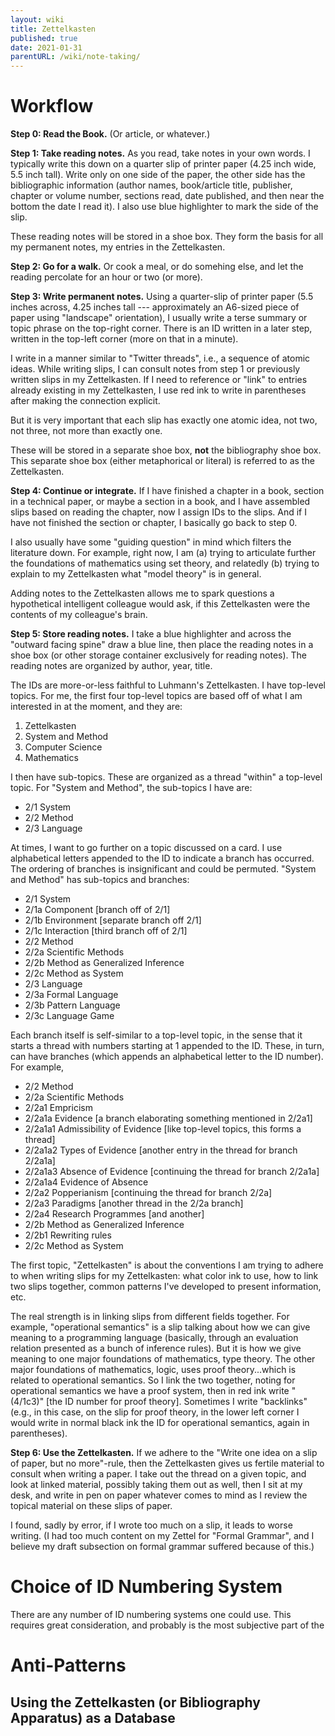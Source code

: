 ```yaml
---
layout: wiki
title: Zettelkasten
published: true
date: 2021-01-31
parentURL: /wiki/note-taking/
---
```


# Workflow

**Step 0: Read the Book.** (Or article, or whatever.)

**Step 1: Take reading notes.** As you read, take notes in your own words.
I typically write this down on a quarter slip of printer paper (4.25
inch wide, 5.5 inch tall). Write only on one side of the paper, the
other side has the bibliographic information (author names, book/article
title, publisher, chapter or volume number, sections read, date
published, and then near the bottom the date I read it). I also use blue
highlighter to mark the side of the slip.

These reading notes will be stored in a shoe box. They form the basis
for all my permanent notes, my entries in the Zettelkasten.

**Step 2: Go for a walk.** Or cook a meal, or do somehing else, and let
the reading percolate for an hour or two (or more).

**Step 3: Write permanent notes.**
Using a quarter-slip of printer paper (5.5 inches across, 4.25 inches
tall --- approximately an A6-sized piece of paper using "landscape"
orientation), I usually write a terse summary or topic phrase on the
top-right corner. There is an ID written in a later step, written in the
top-left corner (more on that in a minute).

I write in a manner similar to "Twitter threads", i.e., a sequence of
atomic ideas. While writing slips, I can consult notes from step 1 or
previously written slips in my Zettelkasten. If I need to reference or
"link" to entries already existing in my Zettelkasten, I use red ink to
write in parentheses after making the connection explicit.

But it is very important that each slip has exactly one atomic idea, not
two, not three, not more than exactly one.

These will be stored in a separate shoe box, **not** the bibliography
shoe box. This separate shoe box (either metaphorical or literal) is
referred to as the Zettelkasten.

**Step 4: Continue or integrate.**
If I have finished a chapter in a book, section in a technical paper, or
maybe a section in a book, and I have assembled slips based on reading
the chapter, now I assign IDs to the slips. And if I have not finished
the section or chapter, I basically go back to step 0.

I also usually have some "guiding question" in mind which filters the
literature down. For example, right now, I am (a) trying to articulate
further the foundations of mathematics using set theory, and relatedly
(b) trying to explain to my Zettelkasten what "model theory" is in
general.

Adding notes to the Zettelkasten allows me to spark questions a
hypothetical intelligent colleague would ask, if this Zettelkasten were
the contents of my colleague's brain.

**Step 5: Store reading notes.**
I take a blue highlighter and across the "outward facing spine" draw a
blue line, then place the reading notes in a shoe box (or other storage
container exclusively for reading notes). The reading notes are
organized by author, year, title.

The IDs are more-or-less faithful to Luhmann's Zettelkasten. I have
top-level topics. For me, the first four top-level topics are based off
of what I am interested in at the moment, and they are:

1. Zettelkasten
2. System and Method
3. Computer Science
4. Mathematics

I then have sub-topics. These are organized as a thread "within" a
top-level topic. For "System and Method", the sub-topics I have are:

- 2/1 System
- 2/2 Method
- 2/3 Language

At times, I want to go further on a topic discussed on a card. I use
alphabetical letters appended to the ID to indicate a branch has
occurred. The ordering of branches is insignificant and could be
permuted. "System and Method" has sub-topics and branches:

- 2/1 System
- 2/1a Component [branch off of 2/1]
- 2/1b Environment [separate branch off 2/1]
- 2/1c Interaction [third branch off of 2/1]
- 2/2 Method
- 2/2a Scientific Methods
- 2/2b Method as Generalized Inference
- 2/2c Method as System
- 2/3 Language
- 2/3a Formal Language
- 2/3b Pattern Language
- 2/3c Language Game

Each branch itself is self-similar to a top-level topic, in the sense
that it starts a thread with numbers starting at 1 appended to the ID.
These, in turn, can have branches (which appends an alphabetical letter
to the ID number). For example,

- 2/2 Method
- 2/2a Scientific Methods
- 2/2a1 Empricism
- 2/2a1a Evidence [a branch elaborating something mentioned in 2/2a1]
- 2/2a1a1 Admissibility of Evidence [like top-level topics, this forms a thread]
- 2/2a1a2 Types of Evidence [another entry in the thread for branch 2/2a1a]
- 2/2a1a3 Absence of Evidence [continuing the thread for branch 2/2a1a]
- 2/2a1a4 Evidence of Absence
- 2/2a2 Popperianism [continuing the thread for branch 2/2a]
- 2/2a3 Paradigms [another thread in the 2/2a branch]
- 2/2a4 Research Programmes [and another]
- 2/2b Method as Generalized Inference
- 2/2b1 Rewriting rules
- 2/2c Method as System

The first topic, "Zettelkasten" is about the conventions I am trying to
adhere to when writing slips for my Zettelkasten: what color ink to use,
how to link two slips together, common patterns I've developed to
present information, etc.

The real strength is in linking slips from different fields together.
For example, "operational semantics" is a slip talking about how we can
give meaning to a programming language (basically, through an evaluation
relation presented as a bunch of inference rules). But it is how we give
meaning to one major foundations of mathematics, type theory. The other
major foundations of mathematics, logic, uses proof theory...which is
related to operational semantics. So I link the two together, noting for
operational semantics we have a proof system, then in red ink write
"(4/1c3)" [the ID number for proof theory]. Sometimes I write
"backlinks" (e.g., in this case, on the slip for proof theory, in the
lower left corner I would write in normal black ink the ID for
operational semantics, again in parentheses).

**Step 6: Use the Zettelkasten.**
If we adhere to the "Write one idea on a slip of paper, but no
more"-rule, then the Zettelkasten gives us fertile material to consult
when writing a paper. I take out the thread on a given topic, and look
at linked material, possibly taking them out as well, then I sit at my
desk, and write in pen on paper whatever comes to mind as I review the
topical material on these slips of paper.

I found, sadly by error, if I wrote too much on a slip, it leads to
worse writing. (I had too much content on my Zettel for "Formal
Grammar", and I believe my draft subsection on formal grammar suffered
because of this.)

# Choice of ID Numbering System

There are any number of ID numbering systems one could use. This
requires great consideration, and probably is the most subjective part
of the

# Anti-Patterns

## Using the Zettelkasten (or Bibliography Apparatus) as a Database
